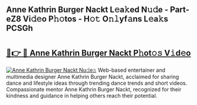 ## Anne Kathrin Burger Nackt L𝚎a𝚔ed N𝚞𝚍e - Part-eZ8 Vi𝚍𝚎o P𝚑𝚘tos - H𝚘𝚝 O𝚗𝚕yf𝚊ns L𝚎a𝚔s PCSGh

# <h2><a href="http://kfexvp.oniu.top/?m=Anne+Kathrin+Burger+Nackt">🔗👉 🔴 Anne Kathrin Burger Nackt P𝚑ot𝚘𝚜 V𝚒d𝚎o</a></h2>

[![Anne Kathrin Burger Nackt Nu𝚍e𝚜](https://i.imgur.com/0qMVB7G.gif)](http://kfexvp.oniu.top/?m=Anne+Kathrin+Burger+Nackt)
Web-based entertainer and multimedia designer Anne Kathrin Burger Nackt, acclaimed for sharing dance and lifestyle ideas through trending dance trends and short videos. Compassionate mentor Anne Kathrin Burger Nackt, recognized for their kindness and guidance in helping others reach their potential.  

